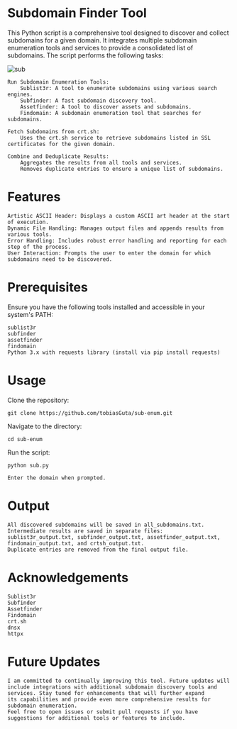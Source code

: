 # Subdomain Finder Tool

This Python script is a comprehensive tool designed to discover and collect subdomains for a given domain. It integrates multiple subdomain enumeration tools and services to provide a consolidated list of subdomains. The script performs the following tasks:

![sub](https://github.com/user-attachments/assets/2785a09f-5f33-430c-86a4-65d511b1243d)

    Run Subdomain Enumeration Tools:
        Sublist3r: A tool to enumerate subdomains using various search engines.
        Subfinder: A fast subdomain discovery tool.
        Assetfinder: A tool to discover assets and subdomains.
        Findomain: A subdomain enumeration tool that searches for subdomains.

    Fetch Subdomains from crt.sh:
        Uses the crt.sh service to retrieve subdomains listed in SSL certificates for the given domain.

    Combine and Deduplicate Results:
        Aggregates the results from all tools and services.
        Removes duplicate entries to ensure a unique list of subdomains.

# Features

    Artistic ASCII Header: Displays a custom ASCII art header at the start of execution.
    Dynamic File Handling: Manages output files and appends results from various tools.
    Error Handling: Includes robust error handling and reporting for each step of the process.
    User Interaction: Prompts the user to enter the domain for which subdomains need to be discovered.

# Prerequisites

Ensure you have the following tools installed and accessible in your system's PATH:

    sublist3r
    subfinder
    assetfinder
    findomain
    Python 3.x with requests library (install via pip install requests)

# Usage

Clone the repository:

    git clone https://github.com/tobiasGuta/sub-enum.git

Navigate to the directory:

    cd sub-enum

Run the script:

    python sub.py

    Enter the domain when prompted.

# Output

    All discovered subdomains will be saved in all_subdomains.txt.
    Intermediate results are saved in separate files: sublist3r_output.txt, subfinder_output.txt, assetfinder_output.txt, findomain_output.txt, and crtsh_output.txt.
    Duplicate entries are removed from the final output file.


# Acknowledgements

    Sublist3r
    Subfinder
    Assetfinder
    Findomain
    crt.sh
    dnsx
    httpx

# Future Updates

    I am committed to continually improving this tool. Future updates will include integrations with additional subdomain discovery tools and services. Stay tuned for enhancements that will further expand        its capabilities and provide even more comprehensive results for subdomain enumeration.
    Feel free to open issues or submit pull requests if you have suggestions for additional tools or features to include.

